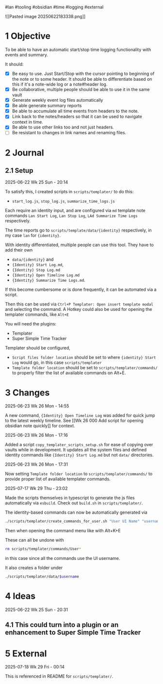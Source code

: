 #lan #tooling #obsidian #time #logging #external


![[Pasted image 20250622183338.png]]

# 1 Objective

To be able to have an automatic start/stop time logging functionality with events and summary. 

It should:
- [x] Be easy to use. Just Start/Stop with the cursor pointing to beginning of the note or to some header. It should be able to differentiate based on this if it's a note-wide log or a note#header log. 
- [x] Be collaborative, multiple people should be able to use it in the same vault
- [x] Generate weekly event log files automatically
- [x] Be able generate summary reports
- [x] Be able to accumulate all time events from headers to the note.
- [x] Link back to the notes/headers so that it can be used to navigate context in time.
- [x] Be able to use other links too and not just headers.
- [ ] Be resistant to changes in link names and renaming files.

# 2 Journal

## 2.1 Setup

2025-06-22 Wk 25 Sun - 20:14

To satisfy this, I created scripts in `scripts/templater/` to do this: 
- `start_log.js`, `stop_log.js`, `summarize_time_logs.js`

Each require an identity input, and are configured via `md` template note commands `Lan Start Log`, `Lan Stop Log`, `LAd Summarize Time Logs` respectively.

The time reports go to `scripts/template/data/{identity}` respectively, in my case `lan` for `{identity}`. 

With identity differentiated, multiple people can use this tool. They have to add their own
- `data/{identity}` and 
- `{Identity} Start Log.md`, 
- `{Identity} Stop Log.md` 
- `{Identity} Open Timeline Log.md`
- `{Identity} Summarize Time Logs.md`.

If this become cumbersome or is done frequently, it can be automated via a script.

Then this can be used via `Ctrl+P Templater: Open insert template modal`  and selecting the command. A Hotkey could also be used for opening the templater commands, like `Alt+E`

You will need the plugins:
- Templater
- Super Simple Time Tracker

Templater should be configured, 
- `Script files folder location` should be set to where `{identity} Start Log` would go, in this case `scripts/templater`
-  `Template folder location`  should be set to `scripts/templater/commands/` to properly filter the list of available commands on Alt+E. 

# 3 Changes

2025-06-23 Wk 26 Mon - 14:55

A new command, `{Identity} Open Timeline Log` was added for quick jump to the latest weekly timeline. See [[Wk 26 000 Add script for opening obsidian note quickly]] for context.

2025-06-23 Wk 26 Mon - 17:16

Added a script `copy_templater_scripts_setup.sh` for ease of copying over vaults while in development. It updates all the system files and defined identity commands like `{Identity} Start Log.md` but not `data/` directories.

2025-06-23 Wk 26 Mon - 17:31

Now setting  `Template folder location`  to `scripts/templater/commands/` to provide proper list of available templater commands.

2025-07-17 Wk 29 Thu - 23:02

Made the scripts themselves in typescript to generate the js files automatically via `esbuild`. Check out `build.sh` in `scripts/templater/`.

The identity-based commands can now be automatically generated via 

```sh
./scripts/templater/create_commands_for_user.sh "User UI Name" "username"
```

Then when opening the command menu like with Alt+K+E

These can all be undone with 

```sh
rm scripts/templater/commands/User*
```

in this case since all the commands use the UI username.

It also creates a folder under 

```sh
./scripts/templater/data/$username
```

# 4 Ideas

2025-06-22 Wk 25 Sun - 20:31

## 4.1 This could turn into a plugin or an enhancement to Super Simple Time Tracker

# 5 External

2025-07-18 Wk 29 Fri - 00:14

This is referenced in README for `scripts/templater/`.